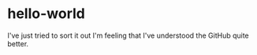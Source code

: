 # hello-world
I've just tried to sort it out
I'm feeling that I've understood the GitHub quite better.
